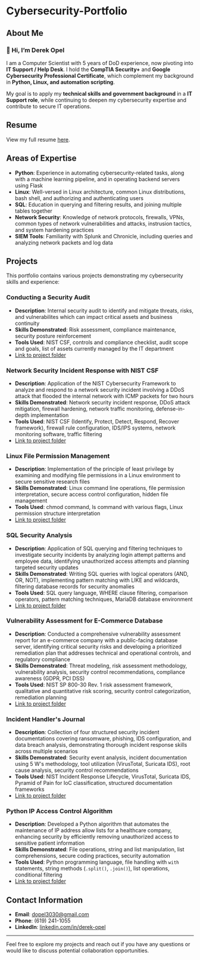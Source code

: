 # Cybersecurity-Portfolio

## About Me

### 👋 Hi, I’m Derek Opel

I am a Computer Scientist with 5 years of DoD experience, now pivoting into **IT Support / Help Desk**. I hold the **CompTIA Security+** and **Google Cybersecurity Professional Certificate**, which complement my background in **Python, Linux, and automation scripting**.

My goal is to apply my **technical skills and government background** in a **IT Support role**, while continuing to deepen my cybersecurity expertise and contribute to secure IT operations.

## Resume
View my full resume [here](./Derek_Opel_Resume.pdf).

## Areas of Expertise
- **Python**: Experience in automating cybersecurity-related tasks, along with  a machine learning pipeline, and in operating backend servers using Flask
- **Linux**: Well-versed in Linux architecture, common Linux distributions, bash shell, and authorizing and authenticating users
- **SQL**: Education in querying and filtering results, and joining multiple tables together
- **Network Security**: Knowledge of network protocols, firewalls, VPNs, common types of network vulnerabilities and attacks, instrusion tactics, and system hardening practices
- **SIEM Tools**: Familiarity with Splunk and Chronicle, including queries and analyzing network packets and log data


## Projects
This portfolio contains various projects demonstrating my cybersecurity skills and experience:

### Conducting a Security Audit
* **Description**: Internal security audit to identify and mitigate threats, risks, and vulnerabilites which can impact critical assets and business continuity
* **Skills Demonstrated**: Risk assessment, compliance maintenance, security posture reinforcement
* **Tools Used**: NIST CSF, controls and compliance checklist, audit scope and goals, list of assets currently managed by the IT department
* [Link to project folder](/01-Security-Audit)

### Network Security Incident Response with NIST CSF
* **Description**: Application of the NIST Cybersecurity Framework to analyze and respond to a network security incident involving a DDoS attack that flooded the internal network with ICMP packets for two hours
* **Skills Demonstrated**: Network security incident response, DDoS attack mitigation, firewall hardening, network traffic monitoring, defense-in-depth implementation
* **Tools Used**: NIST CSF (Identify, Protect, Detect, Respond, Recover framework), firewall rule configuration, IDS/IPS systems, network monitoring software, traffic filtering
* [Link to project folder](/02-Network-Security-Incident-Response)

### Linux File Permission Management
* **Description**: Implementation of the principle of least privilege by examining and modifying file permissions in a Linux environment to secure sensitive research files
* **Skills Demonstrated**: Linux command line operations, file permission interpretation, secure access control configuration, hidden file management
* **Tools Used**: chmod command, ls command with various flags, Linux permission structure interpretation
* [Link to project folder](/03-Linux-File-Permissions)

### SQL Security Analysis
* **Description**: Application of SQL querying and filtering techniques to investigate security incidents by analyzing login attempt patterns and employee data, identifying unauthorized access attempts and planning targeted security updates
* **Skills Demonstrated**: Writing SQL queries with logical operators (AND, OR, NOT), implementing pattern matching with LIKE and wildcards, filtering database records for security anomalies
* **Tools Used**: SQL query language, WHERE clause filtering, comparison operators, pattern matching techniques, MariaDB database environment
* [Link to project folder](/04-SQL-Security-Analysis)

### Vulnerability Assessment for E-Commerce Database
* **Description**: Conducted a comprehensive vulnerability assessment report for an e-commerce company with a public-facing database server, identifying critical security risks and developing a prioritized remediation plan that addresses technical and operational controls, and regulatory compliance
* **Skills Demonstrated**: Threat modeling, risk assessment methodology, vulnerability analysis, security control recommendations, compliance awareness (GDPR, PCI DSS)
* **Tools Used**: NIST SP 800-30 Rev. 1 risk assessment framework, qualitative and quantitative risk scoring, security control categorization, remediation planning
* [Link to project folder](/05-Vulnerability-Assessment-Report)

### Incident Handler's Journal
* **Description**: Collection of four structured security incident documentations covering ransomware, phishing, IDS configuration, and data breach analysis, demonstrating thorough incident response skills across multiple scenarios
* **Skills Demonstrated**: Security event analysis, incident documentation using 5 W's methodology, tool utilization (VirusTotal, Suricata IDS), root cause analysis, security control recommendations
* **Tools Used**: NIST Incident Response Lifecycle, VirusTotal, Suricata IDS, Pyramid of Pain for IoC classification, structured documentation frameworks
* [Link to project folder](/06-Incident-Handlers-Journal)

### Python IP Access Control Algorithm
* **Description**: Developed a Python algorithm that automates the maintenance of IP address allow lists for a healthcare company, enhancing security by efficiently removing unauthorized access to sensitive patient information
* **Skills Demonstrated**: File operations, string and list manipulation, list comprehensions, secure coding practices, security automation
* **Tools Used**: Python programming language, file handling with `with` statements, string methods (`.split()`, `.join()`), list operations, conditional filtering
* [Link to project folder](/07-Python-Access-Control-Algorithm)

## Contact Information
- **Email**: dopel3030@gmail.com
- **Phone**: (619) 241-1055
- **LinkedIn**: [linkedin.com/in/derek-opel](https://linkedin.com/in/derek-opel)

---

Feel free to explore my projects and reach out if you have any questions or would like to discuss potential collaboration opportunities.
